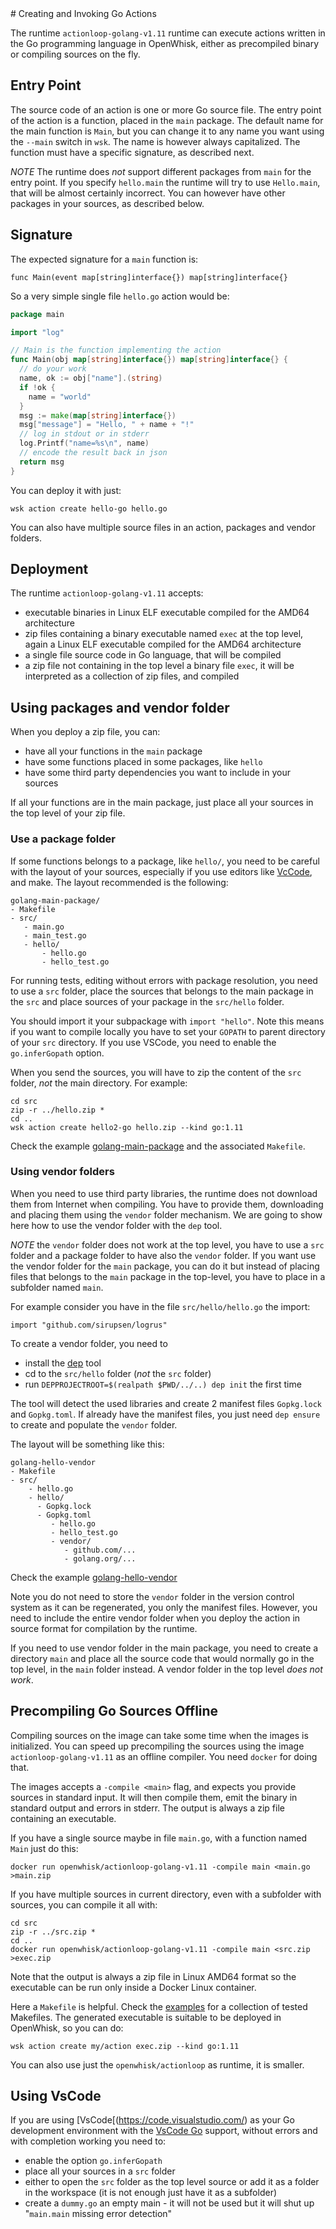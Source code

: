 <!--
#
# Licensed to the Apache Software Foundation (ASF) under one or more
# contributor license agreements.  See the NOTICE file distributed with
# this work for additional information regarding copyright ownership.
# The ASF licenses this file to You under the Apache License, Version 2.0
# (the "License"); you may not use this file except in compliance with
# the License.  You may obtain a copy of the License at
#
#     http://www.apache.org/licenses/LICENSE-2.0
#
# Unless required by applicable law or agreed to in writing, software
# distributed under the License is distributed on an "AS IS" BASIS,
# WITHOUT WARRANTIES OR CONDITIONS OF ANY KIND, either express or implied.
# See the License for the specific language governing permissions and
# limitations under the License.
#
-->

<a name="golang"/>
# Creating and Invoking Go Actions

The runtime `actionloop-golang-v1.11` runtime can execute actions written in the Go programming language in OpenWhisk, either as precompiled binary or compiling sources on the fly.

## Entry Point

The source code of an action is one or more Go source file. The entry point of the action is a function, placed in the `main` package. The default name for the main function is `Main`, but you can change it to any name you want using the `--main` switch in `wsk`. The name is however always capitalized. The function must have a specific signature, as described next.

*NOTE* The runtime does *not* support different packages from `main` for the entry point. If you specify `hello.main` the runtime will try to use `Hello.main`, that will be almost certainly incorrect. You can however have other packages in your sources, as described below.

## Signature

The expected signature for a `main` function is:

`func Main(event map[string]interface{}) map[string]interface{}`

So a very simple single file `hello.go` action would be:

```go
package main

import "log"

// Main is the function implementing the action
func Main(obj map[string]interface{}) map[string]interface{} {
  // do your work
  name, ok := obj["name"].(string)
  if !ok {
    name = "world"
  }
  msg := make(map[string]interface{})
  msg["message"] = "Hello, " + name + "!"
  // log in stdout or in stderr
  log.Printf("name=%s\n", name)
  // encode the result back in json
  return msg
}
```

You can deploy it with just:

```
wsk action create hello-go hello.go
```

You can also have multiple source files in an action, packages and vendor folders.

## Deployment

The runtime `actionloop-golang-v1.11` accepts:

- executable binaries in Linux ELF executable compiled for the AMD64 architecture
- zip files containing a binary executable named `exec` at the top level, again a Linux ELF executable compiled for the AMD64 architecture
- a single file source code in Go language, that will be compiled
- a zip file not containing in the top level a binary file `exec`, it will be interpreted as a collection of zip files, and compiled

## Using packages and vendor folder

When you deploy a zip file, you can:

- have all your functions in the `main` package
- have some functions placed in some packages, like `hello`
- have some third party dependencies you want to include in your sources

If all your functions are in the main package, just place all your sources in the top level of your zip file.

### Use a package folder

If some functions belongs to a package, like `hello/`, you need to be careful with the layout of your sources, especially if you use editors like [VcCode](#vscode), and make. The layout recommended is the following:

```
golang-main-package/
- Makefile
- src/
   - main.go
   - main_test.go
   - hello/
       - hello.go
       - hello_test.go
```

For running tests, editing without errors with package resolution, you need to use a `src` folder, place the sources that belongs to the main package in the `src` and place sources of your package in the `src/hello` folder.

You should import it your subpackage with `import "hello"`.
Note this means if you want to compile locally you have to set your `GOPATH` to parent directory of your `src` directory. If you use VSCode, you need to enable the `go.inferGopath` option.

When you send the sources, you will have to zip the content of the `src` folder, *not* the main directory. For example:

```
cd src
zip -r ../hello.zip *
cd ..
wsk action create hello2-go hello.zip --kind go:1.11
```

Check the example [golang-main-package](https://github.com/apache/incubator-openwhisk-runtime-go/tree/master/examples/golang-main-package) and the associated `Makefile`.

### Using vendor folders

When you need to use third party libraries, the runtime does not download them from Internet when compiling. You have to provide them,  downloading and placing them using the `vendor` folder mechanism. We are going to show here how to use the vendor folder with the `dep` tool.

*NOTE* the `vendor` folder does not work at the top level, you have to use a `src` folder and a package folder to have also the `vendor` folder. If you want use the vendor folder for the `main` package, you can do it but instead of placing files that belongs to the `main` package in the top-level, you have to place in a subfolder named `main`.

For example consider you have in the file `src/hello/hello.go` the import:

```
import "github.com/sirupsen/logrus"
```

To create a vendor folder, you need to

- install the [dep](https://github.com/golang/dep) tool
- cd to the `src/hello` folder (*not* the `src` folder)
- run `DEPPROJECTROOT=$(realpath $PWD/../..) dep init` the first time 

The tool will detect the used libraries and create 2 manifest files `Gopkg.lock` and `Gopkg.toml`. If already have the manifest files, you just need `dep ensure` to create and populate the `vendor` folder.

The layout will be something like this:

```
golang-hello-vendor
- Makefile
- src/
    - hello.go
    - hello/
      - Gopkg.lock
      - Gopkg.toml
         - hello.go
         - hello_test.go
         - vendor/
            - github.com/...
            - golang.org/...
```

Check the example [golang-hello-vendor](https://github.com/apache/incubator-openwhisk-runtime-go/tree/master/examples/golang-hello-vendor)

Note you do not need to store the `vendor` folder in the version control system as it can be regenerated, you only the manifest files. However, you need to include the entire vendor folder when you deploy the action in source format for compilation by the runtime.

If you need to use vendor folder in the main package, you need to create a directory `main` and place all the source code that would normally go in the top level, in the `main` folder instead.  A vendor folder in the top level *does not work*.


<a name="precompile"/>

## Precompiling Go Sources Offline

Compiling sources on the image can take some time when the images is initialized. You can speed up precompiling the sources using the image `actionloop-golang-v1.11` as an offline compiler. You need `docker` for doing that.

The images accepts a `-compile <main>` flag, and expects you provide sources in standard input. It will then compile them, emit the binary in standard output and errors in stderr. The output is always a zip file containing an executable.

If you have a single source maybe in file `main.go`, with a function named `Main` just do this:

`docker run openwhisk/actionloop-golang-v1.11 -compile main <main.go >main.zip`

If you have multiple sources in current directory, even with a subfolder with sources, you can compile it all with:

```
cd src
zip -r ../src.zip *
cd ..
docker run openwhisk/actionloop-golang-v1.11 -compile main <src.zip >exec.zip
```

Note that the output is always a zip file in  Linux AMD64 format so the executable can be run only inside a Docker Linux container.

Here a `Makefile` is helpful. Check the [examples](https://github.com/apache/incubator-openwhisk-runtime-go/tree/master/examples) for a collection of tested Makefiles. The  generated executable is suitable to be deployed in OpenWhisk, so you can do:

`wsk action create my/action exec.zip --kind go:1.11`

You can also use just the `openwhisk/actionloop` as runtime, it is smaller.

<a name="vscode">

## Using VsCode

If you are using [VsCode[(https://code.visualstudio.com/) as your Go development environment with the [VsCode Go](https://marketplace.visualstudio.com/items?itemName=ms-vscode.Go) support, without errors and with completion working you need to:

- enable the option `go.inferGopath`
- place all your sources in a `src` folder
- either to open the `src` folder as the top level source or add it as a folder in the workspace (it is not enough just have it as a subfolder)
- create a `dummy.go` an empty main - it will not be used but it will shut up "`main.main` missing error detection"
